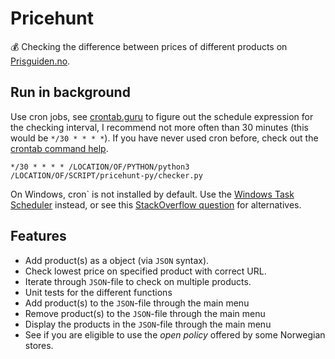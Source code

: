 # Pricehunt
💰 Checking the difference between prices of different products on [Prisguiden.no](https://prisguiden.no).

## Run in background
Use cron jobs, see [crontab.guru](https://crontab.guru/) to figure out the schedule expression for the checking interval, I recommend not more
 often than 30 minutes (this would be `*/30 * * * *`). If you have never used cron before, check out the [crontab
  command help](https://www.computerhope.com/unix/ucrontab.htm).
  
```
*/30 * * * * /LOCATION/OF/PYTHON/python3 /LOCATION/OF/SCRIPT/pricehunt-py/checker.py
```
  
On Windows, cron` is not installed by default. Use the [Windows Task Scheduler](https://en.wikipedia.org/wiki/Windows_Task_Scheduler) instead, or see this [StackOverflow
 question](https://stackoverflow.com/questions/132971/what-is-the-windows-version-of-cron) for alternatives.

## Features
- Add product(s) as a object (via `JSON` syntax).
- Check lowest price on specified product with correct URL.
- Iterate through `JSON`-file to check on multiple products.
- Unit tests for the different functions
- Add product(s) to the `JSON`-file through the main menu
- Remove product(s) to the `JSON`-file through the main menu
- Display the products in the `JSON`-file through the main menu
- See if you are eligible to use the *open policy* offered by some Norwegian stores.